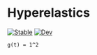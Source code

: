 # Hyperelastics
[![Stable](https://img.shields.io/badge/docs-stable-blue.svg)](https://TRACER-LULab.github.io/Hyperelastics.jl/stable) [![Dev](https://img.shields.io/badge/docs-dev-blue.svg)](https://TRACER-LULab.github.io/Hyperelastics.jl/dev)

``g(t) = 1^2``